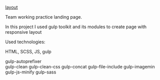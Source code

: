 [layout](https://www.figma.com/file/9lLwBJciU4yjDZBSnqqXSS/Forkio?node-id=0%3A1) 

Team working practice landing page. 

In this project I used gulp toolkit and its modules to create page with responsive layout

Used technologies: 

HTML, SCSS, JS, gulp

gulp-autoprefixer <br>
gulp-clean
gulp-clean-css
gulp-concat
gulp-file-include
gulp-imagemin
gulp-js-minify
gulp-sass

